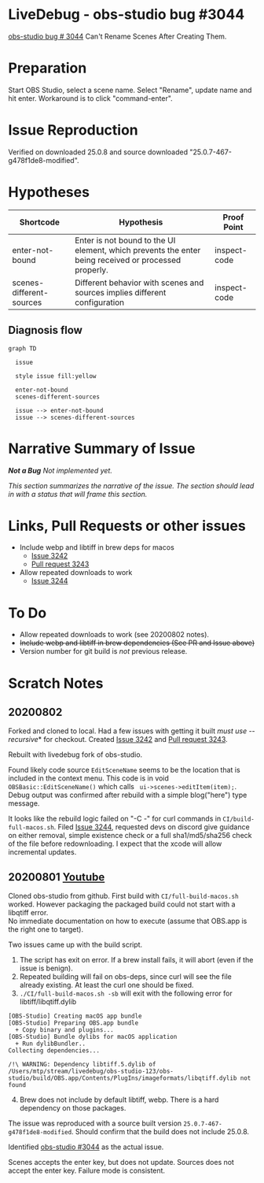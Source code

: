 # LiveDebug - obs-studio bug #3044

[obs-studio bug # 3044](https://github.com/obsproject/obs-studio/issues/3044) Can't Rename Scenes After Creating Them.

# Preparation

Start OBS Studio, select a scene name.  Select "Rename", update name and hit enter.  Workaround is to click "command-enter".

# Issue Reproduction

Verified on downloaded 25.0.8 and source downloaded "25.0.7-467-g478f1de8-modified".

# Hypotheses


| Shortcode             | Hypothesis                                                      | Proof Point |
| --------------------- | --------------------------------------------------------------- | ----------- |
| enter-not-bound        | Enter is not bound to the UI element,  which prevents the enter being received or processed properly.                                 | inspect-code            |
| scenes-different-sources | Different behavior with scenes and sources implies different configuration | inspect-code |

## Diagnosis flow


```mermaid
graph TD

  issue   

  style issue fill:yellow

  enter-not-bound
  scenes-different-sources

  issue --> enter-not-bound
  issue --> scenes-different-sources
```

# Narrative Summary of Issue

_**Not a Bug** Not implemented yet._

_This section summarizes the narrative of the issue.  The section should lead
in with a status that will frame this section._


# Links, Pull Requests or other issues
 - Include webp and libtiff in brew deps for macos
   - [Issue 3242](https://github.com/obsproject/obs-studio/issues/3242)
   - [Pull request 3243](https://github.com/obsproject/obs-studio/pull/3243)
- Allow repeated downloads to work
   - [Issue 3244](https://github.com/obsproject/obs-studio/issues/3244)


# To Do
- Allow repeated downloads to work (see 20200802 notes).
- ~~Include webp and libtiff in brew dependencies (See PR and Issue above)~~
- Version number for git build is *not* previous release.

# Scratch Notes

## 20200802

Forked and cloned to local.  Had a few issues with getting it built
*must use --recursive** for checkout.  Created  [Issue 3242](https://github.com/obsproject/obs-studio/issues/3242) and [Pull request 3243](https://github.com/obsproject/obs-studio/pull/3243).

Rebuilt with livedebug fork of obs-studio.

Found likely code source `EditSceneName` seems to be the location that is included in the context menu.  This code is in void `OBSBasic::EditSceneName()` which calls `	ui->scenes->editItem(item);`.  Debug output was confirmed after rebuild with a simple blog("here") type message.

It looks like the rebuild logic failed on "-C -" for curl commands in `CI/build-full-macos.sh`.  Filed [Issue 3244](https://github.com/obsproject/obs-studio/issues/3244), requested devs on discord give guidance on either removal, simple existence check or a full sha1/md5/sha256 check of the file before redownloading.  I expect that the xcode will allow incremental updates.

## 20200801 [Youtube](https://www.youtube.com/watch?v=VCTmF1Veodw)

Cloned obs-studio from github.  First build with `CI/full-build-macos.sh` worked.
However packaging the packaged build could not start with a libqtiff error.  
No immediate documentation on how to execute (assume that OBS.app is the right
one to target).

Two issues came up with the build script.
1. The script has exit on error.  If a brew install fails, it will abort (even
  if the issue is benign).
2. Repeated building will fail on obs-deps, since curl will see the file already
existing.  At least the curl one should be fixed.
3. `./CI/full-build-macos.sh -sb` will exit with the following error for libtiff/libqtiff.dylib

```  + Skipping full build
[OBS-Studio] Creating macOS app bundle
[OBS-Studio] Preparing OBS.app bundle
  + Copy binary and plugins...
[OBS-Studio] Bundle dylibs for macOS application
  + Run dylibBundler..
Collecting dependencies...

/!\ WARNING: Dependency libtiff.5.dylib of /Users/mtp/stream/livedebug/obs-studio-123/obs-studio/build/OBS.app/Contents/PlugIns/imageformats/libqtiff.dylib not found
```

4. Brew does not include by default libtiff, webp.  There is a hard dependency on
those packages.  

The issue was reproduced with a source built version `25.0.7-467-g478f1de8-modified`.
Should confirm that the build does not include 25.0.8.

Identified [obs-studio #3044](https://github.com/obsproject/obs-studio/issues/3044) as the actual issue.

Scenes accepts the enter key, but does not update.  Sources does not accept the enter key.
Failure mode is consistent.
